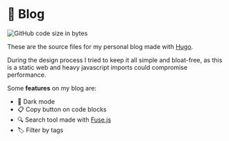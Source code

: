 # 📝 Blog

![GitHub code size in bytes](https://img.shields.io/github/languages/code-size/lewinkoon/hugo-blog)

These are the source files for my personal blog made with [Hugo](https://github.com/gohugoio/hugo).

During the design process I tried to keep it all simple and bloat-free, as this is a static web and heavy javascript imports could compromise performance.

Some **features** on my blog are:

- 🌙 Dark mode
- 📋 Copy button on code blocks
- 🔍 Search tool made with [Fuse.js](https://github.com/krisk/Fuse)
- 🏷️ Filter by tags
